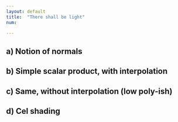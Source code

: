 ```yaml
---
layout: default
title:  "There shall be light"
num: 

---
```


## a) Notion of normals

## b) Simple scalar product, with interpolation

## c) Same, without interpolation (low poly-ish)

## d) Cel shading
